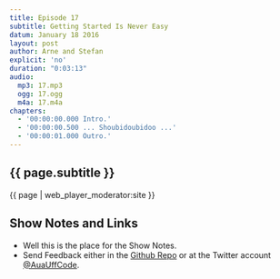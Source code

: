 ```yaml
---
title: Episode 17
subtitle: Getting Started Is Never Easy
datum: January 18 2016
layout: post
author: Arne and Stefan
explicit: 'no'
duration: "0:03:13"
audio:
  mp3: 17.mp3
  ogg: 17.ogg
  m4a: 17.m4a
chapters:
  - '00:00:00.000 Intro.'
  - '00:00:00.500 ... Shoubidoubidoo ...'
  - '00:00:01.000 Outro.'
---
```


## {{ page.subtitle }}

{{ page | web_player_moderator:site }}

## Show Notes and Links

  * Well this is the place for the Show Notes.
  * Send Feedback either in the [Github Repo](https://github.com/haslinger/jekyll-octopod) or at the Twitter account [@AuaUffCode](http://twitter.com/@AuaUffCode).
